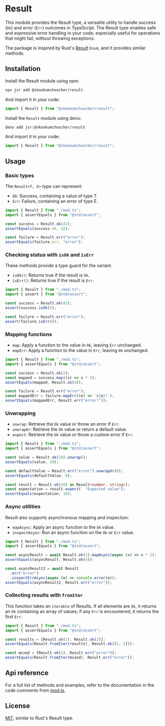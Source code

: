 # Result

This module provides the Result type, a versatile utility to handle success
(`Ok`) and error (`Err`) outcomes in TypeScript. The Result type enables safe
and expressive error handling in your code, especially useful for operations
that might fail, without throwing exceptions.

The package is inspired by Rust's
[Result](https://doc.rust-lang.org/stable/std/result/) `Enum`, and it provides
similar methods.

## Installation

Install the Result module using npm:

```bash
npx jsr add @skookumchoocher/result
```

And import it in your code:

```ts
import { Result } from "@skookumchoocher/result";
```

Install the `Result` module using deno:

```bash
deno add jsr:@skookumchoocher/result
```

And import it in your code:

```ts
import { Result } from "@skookumchoocher/result";
```

## Usage

### Basic types

The `Result<T, E>` type can represent:

- `Ok`: Success, containing a value of type T.
- `Err`: Failure, containing an error of type E.

```ts
import { Result } from "./mod.ts";
import { assertEquals } from "@std/assert";

const success = Result.ok(42);
assertEquals(success.ok, 42);

const failure = Result.err("error");
assertEquals(failure.err, "error");
```

### Checking status with `isOk` and `isErr`

These methods provide a type guard for the variant.

- `isOk()`: Returns true if the result is `Ok`.
- `isErr()`: Returns true if the result is `Err`.

```ts
import { Result } from "./mod.ts";
import { assert } from "@std/assert";

const success = Result.ok(42);
assert(success.isOk());

const failure = Result.err("error");
assert(failure.isErr());
```

### Mapping functions

- `map`: Apply a function to the value in `Ok`, leaving `Err` unchanged.
- `mapErr`: Apply a function to the value in `Err`, leaving `Ok` unchanged.

```ts
import { Result } from "./mod.ts";
import { assertEquals } from "@std/assert";

const success = Result.ok(2);
const mapped = success.map((x) => x * 2);
assertEquals(mapped, Result.ok(4));

const failure = Result.err("error");
const mappedErr = failure.mapErr((e) => `${e}!`);
assertEquals(mappedErr, Result.err("error!"));
```

### Unwrapping

- `unwrap`: Retrieve the `Ok` value or throw an error if `Err`.
- `unwrapOr`: Retrieve the `Ok` value or return a default value.
- `expect`: Retrieve the `Ok` value or throw a custom error if `Err`.

```ts
import { Result } from "./mod.ts";
import { assertEquals } from "@std/assert";

const value = Result.ok(10).unwrap();
assertEquals(value, 10);

const defaultValue = Result.err("error").unwrapOr(0);
assertEquals(defaultValue, 0);

const result = Result.ok(10) as Result<number, string>);
const expectation = result.expect(  "Expected value");
assertEquals(expectation, 10);
```

### Async utilities

Result also supports asynchronous mapping and inspection:

- `mapAsync`: Apply an async function to the `Ok` value.
- `inspectAsync`: Run an async function on the `Ok` or `Err` value.

```ts
import { Result } from "./mod.ts";
import { assertEquals } from "@std/assert";

const asyncResult = await Result.ok(2).mapAsync(async (x) => x * 2);
assertEquals(asyncResult, Result.ok(4));

const asyncResult2 = await Result
  .err("error")
  .inspectErrAsync(async (e) => console.error(e));
assertEquals(asyncResult2, Result.err("error"));
```

### Collecting results with `fromIter`

This function takes an `iterable` of Results. If all elements are `Ok`, it
returns an `Ok` containing an array of values; if any `Err` is encountered, it
returns the first `Err`.

```ts
import { Result } from "./mod.ts";
import { assertEquals } from "@std/assert";

const results = [Result.ok(1), Result.ok(2)];
assertEquals(Result.fromIter(results), Result.ok([1, 2]));

const mixed = [Result.ok(1), Result.err("error")];
assertEquals(Result.fromIter(mixed), Result.err("error"));
```

## Api reference

For a full list of methods and examples, refer to the documentation in the code
comments from [mod.ts](./mod.ts).

## License

[MIT](./LICENSE), similar to Rust's Result type.
